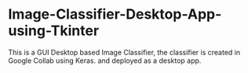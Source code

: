 # Image-Classifier-Desktop-App-using-Tkinter
This is a GUI Desktop based Image Classifier, the classifier is created in Google Collab using Keras. and deployed as a desktop app.
